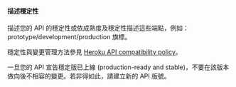 #### 描述穩定性

描述您的 API 的穩定性或依成熟度及穩定性描述這些端點，例如：prototype/development/production 旗標。

穩定性與變更管理方法參見 [Heroku API compatibility policy](https://devcenter.heroku.com/articles/api-compatibility-policy)。

一旦您的 API 宣告穩定版已上線 (production-ready and stable)，不要在該版本做向後不相容的變更。若非得如此，請建立新的 API 版號。

